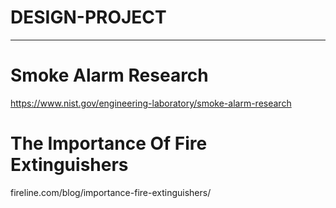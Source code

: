 # DESIGN-PROJECT

---
# Smoke Alarm Research
https://www.nist.gov/engineering-laboratory/smoke-alarm-research

# The Importance Of Fire Extinguishers
fireline.com/blog/importance-fire-extinguishers/

